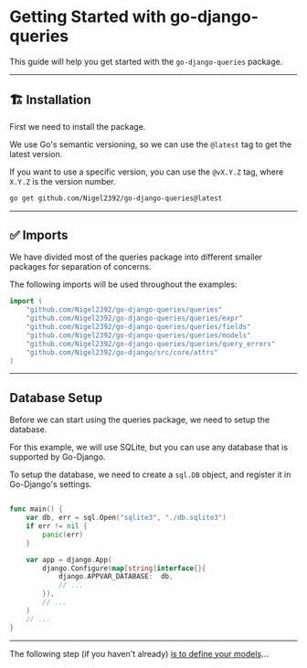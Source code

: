 # Getting Started with go-django-queries

This guide will help you get started with the `go-django-queries` package.

---

## 🏗 Installation

First we need to install the package.

We use Go's semantic versioning, so we can use the `@latest` tag to get the latest version.

If you want to use a specific version, you can use the `@vX.Y.Z` tag, where `X.Y.Z` is the version number.

```bash
go get github.com/Nigel2392/go-django-queries@latest
```

---

## ✅ Imports

We have divided most of the queries package into different smaller packages for separation of concerns.

The following imports will be used throughout the examples:

```go
import (
    "github.com/Nigel2392/go-django-queries/queries"
    "github.com/Nigel2392/go-django-queries/queries/expr"
    "github.com/Nigel2392/go-django-queries/queries/fields"
    "github.com/Nigel2392/go-django-queries/queries/models"
    "github.com/Nigel2392/go-django-queries/queries/query_errors"
    "github.com/Nigel2392/go-django/src/core/attrs"
)
```

---

## Database Setup

Before we can start using the queries package, we need to setup the database.

For this example, we will use SQLite, but you can use any database that is supported by Go-Django.

To setup the database, we need to create a `sql.DB` object, and register it in Go-Django's settings.

```go

func main() {
    var db, err = sql.Open("sqlite3", "./db.sqlite3")
    if err != nil {
        panic(err)
    }

    var app = django.App(
        django.Configure(map[string]interface{}{
            django.APPVAR_DATABASE:  db,
            // ...
        }),
        // ...
    )
    // ...
}
```

---

The following step (if you haven't already) [is to define your models](./models/models.md)…
